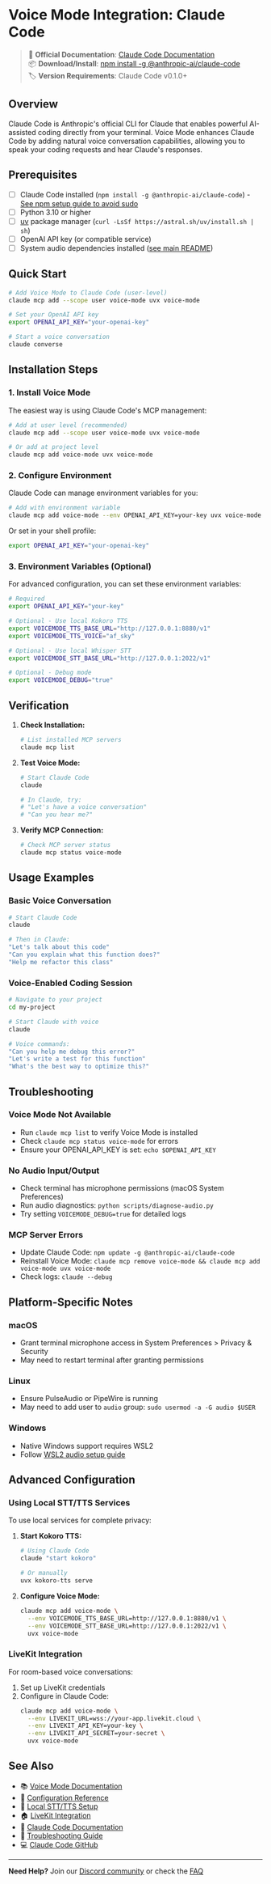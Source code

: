 # Voice Mode Integration: Claude Code

> 🔗 **Official Documentation**: [Claude Code Documentation](https://docs.anthropic.com/en/docs/claude-code)  
> 📦 **Download/Install**: [npm install -g @anthropic-ai/claude-code](https://www.npmjs.com/package/@anthropic-ai/claude-code)  
> 🏷️ **Version Requirements**: Claude Code v0.1.0+

## Overview

Claude Code is Anthropic's official CLI for Claude that enables powerful AI-assisted coding directly from your terminal. Voice Mode enhances Claude Code by adding natural voice conversation capabilities, allowing you to speak your coding requests and hear Claude's responses.

## Prerequisites

- [ ] Claude Code installed (`npm install -g @anthropic-ai/claude-code`) - [See npm setup guide to avoid sudo](../../npm-global-no-sudo.md)
- [ ] Python 3.10 or higher
- [ ] [uv](https://github.com/astral-sh/uv) package manager (`curl -LsSf https://astral.sh/uv/install.sh | sh`)
- [ ] OpenAI API key (or compatible service)
- [ ] System audio dependencies installed ([see main README](../../README.md#system-dependencies))

## Quick Start

```bash
# Add Voice Mode to Claude Code (user-level)
claude mcp add --scope user voice-mode uvx voice-mode

# Set your OpenAI API key
export OPENAI_API_KEY="your-openai-key"

# Start a voice conversation
claude converse
```

## Installation Steps

### 1. Install Voice Mode

The easiest way is using Claude Code's MCP management:

```bash
# Add at user level (recommended)
claude mcp add --scope user voice-mode uvx voice-mode

# Or add at project level
claude mcp add voice-mode uvx voice-mode
```

### 2. Configure Environment

Claude Code can manage environment variables for you:

```bash
# Add with environment variable
claude mcp add voice-mode --env OPENAI_API_KEY=your-key uvx voice-mode
```

Or set in your shell profile:
```bash
export OPENAI_API_KEY="your-openai-key"
```

### 3. Environment Variables (Optional)

For advanced configuration, you can set these environment variables:

```bash
# Required
export OPENAI_API_KEY="your-key"

# Optional - Use local Kokoro TTS
export VOICEMODE_TTS_BASE_URL="http://127.0.0.1:8880/v1"
export VOICEMODE_TTS_VOICE="af_sky"

# Optional - Use local Whisper STT
export VOICEMODE_STT_BASE_URL="http://127.0.0.1:2022/v1"

# Optional - Debug mode
export VOICEMODE_DEBUG="true"
```

## Verification

1. **Check Installation:**
   ```bash
   # List installed MCP servers
   claude mcp list
   ```

2. **Test Voice Mode:**
   ```bash
   # Start Claude Code
   claude
   
   # In Claude, try:
   # "Let's have a voice conversation"
   # "Can you hear me?"
   ```

3. **Verify MCP Connection:**
   ```bash
   # Check MCP server status
   claude mcp status voice-mode
   ```

## Usage Examples

### Basic Voice Conversation
```bash
# Start Claude Code
claude

# Then in Claude:
"Let's talk about this code"
"Can you explain what this function does?"
"Help me refactor this class"
```

### Voice-Enabled Coding Session
```bash
# Navigate to your project
cd my-project

# Start Claude with voice
claude

# Voice commands:
"Can you help me debug this error?"
"Let's write a test for this function"
"What's the best way to optimize this?"
```

## Troubleshooting

### Voice Mode Not Available
- Run `claude mcp list` to verify Voice Mode is installed
- Check `claude mcp status voice-mode` for errors
- Ensure your OPENAI_API_KEY is set: `echo $OPENAI_API_KEY`

### No Audio Input/Output
- Check terminal has microphone permissions (macOS System Preferences)
- Run audio diagnostics: `python scripts/diagnose-audio.py`
- Try setting `VOICEMODE_DEBUG=true` for detailed logs

### MCP Server Errors
- Update Claude Code: `npm update -g @anthropic-ai/claude-code`
- Reinstall Voice Mode: `claude mcp remove voice-mode && claude mcp add voice-mode uvx voice-mode`
- Check logs: `claude --debug`

## Platform-Specific Notes

### macOS
- Grant terminal microphone access in System Preferences > Privacy & Security
- May need to restart terminal after granting permissions

### Linux
- Ensure PulseAudio or PipeWire is running
- May need to add user to `audio` group: `sudo usermod -a -G audio $USER`

### Windows
- Native Windows support requires WSL2
- Follow [WSL2 audio setup guide](../../troubleshooting/wsl2-microphone-access.md)

## Advanced Configuration

### Using Local STT/TTS Services

To use local services for complete privacy:

1. **Start Kokoro TTS:**
   ```bash
   # Using Claude Code
   claude "start kokoro"
   
   # Or manually
   uvx kokoro-tts serve
   ```

2. **Configure Voice Mode:**
   ```bash
   claude mcp add voice-mode \
     --env VOICEMODE_TTS_BASE_URL=http://127.0.0.1:8880/v1 \
     --env VOICEMODE_STT_BASE_URL=http://127.0.0.1:2022/v1 \
     uvx voice-mode
   ```

### LiveKit Integration

For room-based voice conversations:

1. Set up LiveKit credentials
2. Configure in Claude Code:
   ```bash
   claude mcp add voice-mode \
     --env LIVEKIT_URL=wss://your-app.livekit.cloud \
     --env LIVEKIT_API_KEY=your-key \
     --env LIVEKIT_API_SECRET=your-secret \
     uvx voice-mode
   ```

## See Also

- 📚 [Voice Mode Documentation](../../../README.md)
- 🔧 [Configuration Reference](../../configuration.md)
- 🎤 [Local STT/TTS Setup](../../whisper.md)
- 🏠 [LiveKit Integration](../../livekit/README.md)
- 💬 [Claude Code Documentation](https://docs.anthropic.com/en/docs/claude-code)
- 🐛 [Troubleshooting Guide](../../troubleshooting/README.md)
- 💻 [Claude Code GitHub](https://github.com/anthropics/claude-code)

---

**Need Help?** Join our [Discord community](https://discord.gg/gVHPPK5U) or check the [FAQ](../../../README.md#troubleshooting)